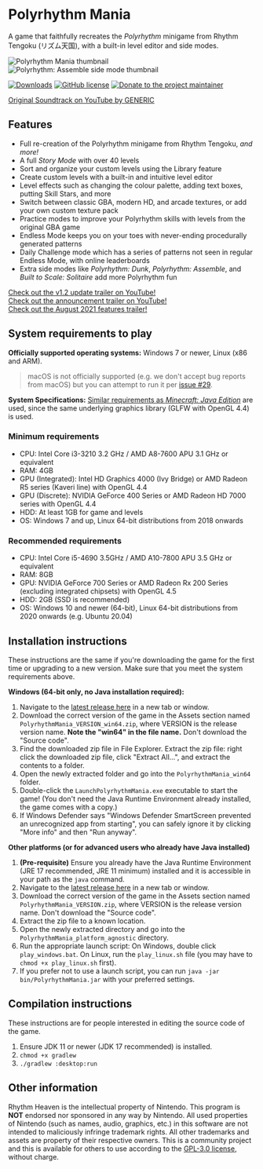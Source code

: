 # Polyrhythm Mania
A game that faithfully recreates the *Polyrhythm* minigame from Rhythm Tengoku (リズム天国), with a 
built-in level editor and side modes.

![Polyrhythm Mania thumbnail](https://user-images.githubusercontent.com/6299069/144956042-654ff2b3-aeba-4486-810e-f26aa1b33bff.png)
![Polyrhythm: Assemble side mode thumbnail](https://user-images.githubusercontent.com/6299069/140859874-0552bb9a-c6dc-460b-a4a2-e35f99648ea9.png)

[![Downloads](https://img.shields.io/github/downloads/chrislo27/PolyrhythmMania/total.svg)](https://github.com/chrislo27/PolyrhythmMania/releases/latest)
[![GitHub license](https://img.shields.io/github/license/chrislo27/PolyrhythmMania.svg)](https://github.com/chrislo27/PolyrhythmMania/blob/dev/LICENSE.txt)
[![Donate to the project maintainer](https://img.shields.io/badge/Donate-PayPal-blue.svg?logo=paypal)](https://www.paypal.com/donate?hosted_button_id=9JLGHKZNWLLQ8)

[Original Soundtrack on YouTube by GENERIC](https://www.youtube.com/playlist?list=PLt_3dgnFrUPwcA6SdTfi0RapEBdQV64v_)

## Features
* Full re-creation of the Polyrhythm minigame from Rhythm Tengoku, *and more!*
* A full *Story Mode* with over 40 levels
* Sort and organize your custom levels using the Library feature
* Create custom levels with a built-in and intuitive level editor
* Level effects such as changing the colour palette, adding text boxes, putting Skill Stars, and more
* Switch between classic GBA, modern HD, and arcade textures, or add your own custom texture pack
* Practice modes to improve your Polyrhythm skills with levels from the original GBA game
* Endless Mode keeps you on your toes with never-ending procedurally generated patterns
* Daily Challenge mode which has a series of patterns not seen in regular Endless Mode, with online leaderboards
* Extra side modes like _Polyrhythm: Dunk_, _Polyrhythm: Assemble_, and _Built to Scale: Solitaire_ add more Polyrhythm fun

[Check out the v1.2 update trailer on YouTube!](https://www.youtube.com/watch?v=I4BXu7sNj-M)  
[Check out the announcement trailer on YouTube!](https://www.youtube.com/watch?v=A3ZUBIy_MAQ)  
[Check out the August 2021 features trailer!](https://www.youtube.com/watch?v=k9PtPI1-tDo)  


## System requirements to play
**Officially supported operating systems:** Windows 7 or newer, Linux (x86 and ARM). 

> macOS is not officially supported (e.g. we don't accept bug reports from macOS) but you can attempt to run it per [issue #29](https://github.com/chrislo27/PolyrhythmMania/issues/29).

**System Specifications:** [Similar requirements as *Minecraft: Java Edition*](https://help.minecraft.net/hc/en-us/articles/4409225939853-Minecraft-Java-Edition-Installation-Issues-FAQ#h_01FFJMSQWJH31CH16H63GX4YKE)
are used, since the same underlying graphics library (GLFW with OpenGL 4.4) is used.

### Minimum requirements
* CPU: Intel Core i3-3210 3.2 GHz / AMD A8-7600 APU 3.1 GHz or equivalent 
* RAM: 4GB 
* GPU (Integrated): Intel HD Graphics 4000 (Ivy Bridge) or AMD Radeon R5 series (Kaveri line) with OpenGL 4.4
* GPU (Discrete): NVIDIA GeForce 400 Series or AMD Radeon HD 7000 series with OpenGL 4.4 
* HDD: At least 1GB for game and levels 
* OS: Windows 7 and up, Linux 64-bit distributions from 2018 onwards

### Recommended requirements
* CPU: Intel Core i5-4690 3.5GHz / AMD A10-7800 APU 3.5 GHz or equivalent 
* RAM: 8GB 
* GPU: NVIDIA GeForce 700 Series or AMD Radeon Rx 200 Series (excluding integrated chipsets) with OpenGL 4.5 
* HDD: 2GB (SSD is recommended) 
* OS: Windows 10 and newer (64-bit), Linux 64-bit distributions from 2020 onwards (e.g. Ubuntu 20.04) 

## Installation instructions
These instructions are the same if you're downloading the game for the first time or upgrading to a new version.
Make sure that you meet the system requirements above.

__Windows (64-bit only, no Java installation required):__
1. Navigate to the [latest release here](https://github.com/chrislo27/PolyrhythmMania/releases/latest) in a new tab or window.
2. Download the correct version of the game in the Assets section named `PolyrhythmMania_VERSION_win64.zip`, where VERSION is the release version name. **Note the "win64" in the file name.** Don't download the "Source code".
3. Find the downloaded zip file in File Explorer. Extract the zip file: right click the downloaded zip file, click "Extract All...", and extract the contents to a folder.
4. Open the newly extracted folder and go into the `PolyrhythmMania_win64` folder.
5. Double-click the `LaunchPolyrhythmMania.exe` executable to start the game! (You don't need the Java Runtime Environment already installed, the game comes with a copy.)
6. If Windows Defender says "Windows Defender SmartScreen prevented an unrecognized app from starting", you can safely ignore it by clicking "More info" and then "Run anyway".

__Other platforms (or for advanced users who already have Java installed)__
1. **(Pre-requisite)** Ensure you already have the Java Runtime Environment (JRE 17 recommended, JRE 11 minimum) installed and it is accessible in your path as the `java` command.
2. Navigate to the [latest release here](https://github.com/chrislo27/PolyrhythmMania/releases/latest) in a new tab or window.
3. Download the correct version of the game in the Assets section named `PolyrhythmMania_VERSION.zip`, where VERSION is the release version name. Don't download the "Source code".
4. Extract the zip file to a known location.
5. Open the newly extracted directory and go into the `PolyrhythmMania_platform_agnostic` directory.
6. Run the appropriate launch script: On Windows, double click `play_windows.bat`. On Linux, run the `play_linux.sh` file (you may have to `chmod +x play_linux.sh` first).
7. If you prefer not to use a launch script, you can run `java -jar bin/PolyrhythmMania.jar` with your preferred settings.

## Compilation instructions
These instructions are for people interested in editing the source code of the game.

1. Ensure JDK 11 or newer (JDK 17 recommended) is installed.
2. `chmod +x gradlew`
3. `./gradlew :desktop:run`

## Other information
Rhythm Heaven is the intellectual property of Nintendo.
This program is **NOT** endorsed nor sponsored in any way by Nintendo.
All used properties of Nintendo (such as names, audio, graphics, etc.) in this software are not intended to maliciously infringe trademark rights.
All other trademarks and assets are property of their respective owners.
This is a community project and this is available for others to use
according to the [GPL-3.0 license](LICENSE), without charge.
